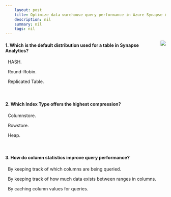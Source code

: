 ```yaml
---
    layout: post
    title: Optimize data warehouse query performance in Azure Synapse Analytics 
    description: nil
    summary: nil
    tags: nil
---
```



 <a target="_blank" href="https://docs.microsoft.com/en-us/learn/modules/optimize-data-warehouse-query-performance-azure-synapse-analytics/11-knowledge-check/"><i class="fas fa-external-link-alt"></i> </a>
 <img align="right" src="https://docs.microsoft.com/en-us/learn/achievements/optimize-data-warehouse-query-performance-in-azure-synapse-analytics.svg">
####  1. Which is the default distribution used for a table in Synapse Analytics?


<i class='far fa-square'></i> &nbsp;&nbsp;HASH.

<i class='fas fa-check-square' style='color: Dodgerblue;'></i> &nbsp;&nbsp;Round-Robin.

<i class='far fa-square'></i> &nbsp;&nbsp;Replicated Table.
<br />
<br />
<br />

####  2. Which Index Type offers the highest compression?


<i class='fas fa-check-square' style='color: Dodgerblue;'></i> &nbsp;&nbsp;Columnstore.

<i class='far fa-square'></i> &nbsp;&nbsp;Rowstore.

<i class='far fa-square'></i> &nbsp;&nbsp;Heap.
<br />
<br />
<br />

####  3. How do column statistics improve query performance?


<i class='far fa-square'></i> &nbsp;&nbsp;By keeping track of which columns are being queried.

<i class='fas fa-check-square' style='color: Dodgerblue;'></i> &nbsp;&nbsp;By keeping track of how much data exists between ranges in columns.

<i class='far fa-square'></i> &nbsp;&nbsp;By caching column values for queries.
<br />
<br />
<br />
